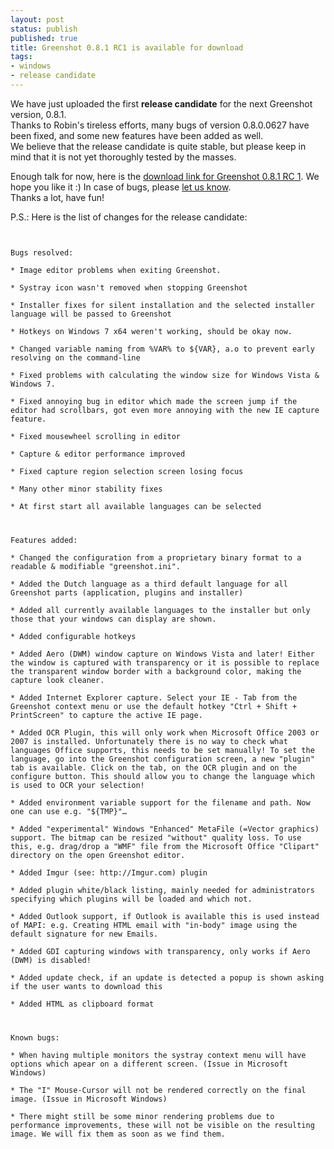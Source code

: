 ```yaml
---
layout: post
status: publish
published: true
title: Greenshot 0.8.1 RC1 is available for download
tags:
- windows
- release candidate
---
```

<p>We have just uploaded the first <strong>release candidate</strong> for the next Greenshot version, 0.8.1.<br />
Thanks to Robin's tireless efforts, many bugs of version 0.8.0.0627 have been fixed, and some new features have been added as well.<br />
We believe that the release candidate is quite stable, but please keep in mind that it is not yet thoroughly tested by the masses.</p>
<p>Enough talk for now, here is the <a href="http://sourceforge.net/projects/greenshot/files%2FGreenshot%2FGreenshot%200.8%20beta%2FGreenshot-INSTALLER-0.8.1.1312-RC1.exe/download">download link for Greenshot 0.8.1 RC 1</a>. We hope you like it :) In case of bugs, please <a href="https://sourceforge.net/tracker/?group_id=191585&atid=937972&status=1">let us know</a>.<br />
Thanks a lot, have fun!</p>
<p>P.S.: Here is the list of changes for the release candidate:</p>
<p><code><br />
Bugs resolved:<br />
* Image editor problems when exiting Greenshot.<br />
* Systray icon wasn't removed when stopping Greenshot<br />
* Installer fixes for silent installation and the selected installer language will be passed to Greenshot<br />
* Hotkeys on Windows 7 x64 weren't working, should be okay now.<br />
* Changed variable naming from %VAR% to ${VAR}, a.o to prevent early resolving on the command-line<br />
* Fixed problems with calculating the window size for Windows Vista & Windows 7.<br />
* Fixed annoying bug in editor which made the screen jump if the editor had scrollbars, got even more annoying with the new IE capture feature.<br />
* Fixed mousewheel scrolling in editor<br />
* Capture & editor performance improved<br />
* Fixed capture region selection screen losing focus<br />
* Many other minor stability fixes<br />
* At first start all available languages can be selected</p>
<p>Features added:<br />
* Changed the configuration from a proprietary binary format to a readable & modifiable "greenshot.ini".<br />
* Added the Dutch language as a third default language for all Greenshot parts (application, plugins and installer)<br />
* Added all currently available languages to the installer but only those that your windows can display are shown.<br />
* Added configurable hotkeys<br />
* Added Aero (DWM) window capture on Windows Vista and later! Either the window is captured with transparency or it is possible to replace the transparent window border with a background color, making the capture look cleaner.<br />
* Added Internet Explorer capture. Select your IE - Tab from the Greenshot context menu or use the default hotkey "Ctrl + Shift + PrintScreen" to capture the active IE page.<br />
* Added OCR Plugin, this will only work when Microsoft Office 2003 or 2007 is installed. Unfortunately there is no way to check what languages Office supports, this needs to be set manually! To set the language, go into the Greenshot configuration screen, a new "plugin" tab is available. Click on the tab, on the OCR plugin and on the configure button. This should allow you to change the language which is used to OCR your selection!<br />
* Added environment variable support for the filename and path. Now one can use e.g. "${TMP}"…<br />
* Added "experimental" Windows "Enhanced" MetaFile (=Vector graphics) support. The bitmap can be resized "without" quality loss. To use this, e.g. drag/drop a "WMF" file from the Microsoft Office "Clipart" directory on the open Greenshot editor.<br />
* Added Imgur (see: http://Imgur.com) plugin<br />
* Added plugin white/black listing, mainly needed for administrators specifying which plugins will be loaded and which not.<br />
* Added Outlook support, if Outlook is available this is used instead of MAPI: e.g. Creating HTML email with "in-body" image using the default signature for new Emails.<br />
* Added GDI capturing windows with transparency, only works if Aero (DWM) is disabled!<br />
* Added update check, if an update is detected a popup is shown asking if the user wants to download this<br />
* Added HTML as clipboard format</p>
<p>Known bugs:<br />
* When having multiple monitors the systray context menu will have options which apear on a different screen. (Issue in Microsoft Windows)<br />
* The "I" Mouse-Cursor will not be rendered correctly on the final image. (Issue in Microsoft Windows)<br />
* There might still be some minor rendering problems due to performance improvements, these will not be visible on the resulting image. We will fix them as soon as we find them.<br />
</code></p>
